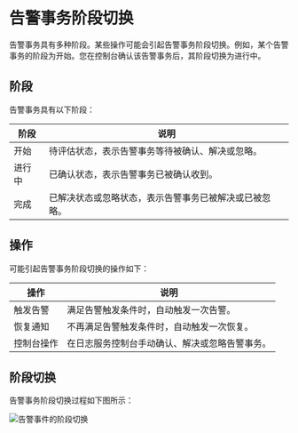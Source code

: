 # 告警事务阶段切换

告警事务具有多种阶段。某些操作可能会引起告警事务阶段切换。例如，某个告警事务的阶段为开始。您在控制台确认该告警事务后，其阶段切换为进行中。

## 阶段

告警事务具有以下阶段：

|阶段|说明|
|--|--|
|开始|待评估状态，表示告警事务等待被确认、解决或忽略。|
|进行中|已确认状态，表示告警事务已被确认收到。|
|完成|已解决状态或忽略状态，表示告警事务已被解决或已被忽略。|

## 操作

可能引起告警事务阶段切换的操作如下：

|操作|说明|
|--|--|
|触发告警|满足告警触发条件时，自动触发一次告警。|
|恢复通知|不再满足告警触发条件时，自动触发一次恢复。|
|控制台操作|在日志服务控制台手动确认、解决或忽略告警事务。|

## 阶段切换

告警事务阶段切换过程如下图所示：

![告警事件的阶段切换](https://static-aliyun-doc.oss-accelerate.aliyuncs.com/assets/img/zh-CN/3894820261/p264451.png)

